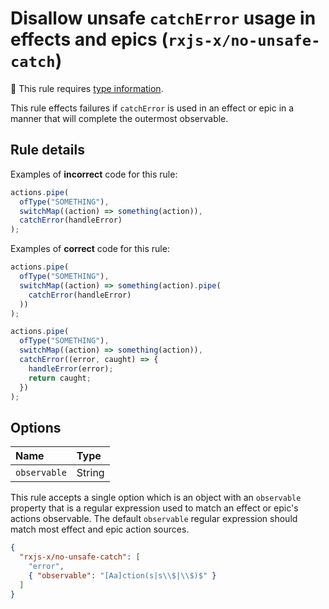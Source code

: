 # Disallow unsafe `catchError` usage in effects and epics (`rxjs-x/no-unsafe-catch`)

💭 This rule requires [type information](https://typescript-eslint.io/linting/typed-linting).

<!-- end auto-generated rule header -->

This rule effects failures if `catchError` is used in an effect or epic in a manner that will complete the outermost observable.

## Rule details

Examples of **incorrect** code for this rule:

```ts
actions.pipe(
  ofType("SOMETHING"),
  switchMap((action) => something(action)),
  catchError(handleError)
);
```

Examples of **correct** code for this rule:

```ts
actions.pipe(
  ofType("SOMETHING"),
  switchMap((action) => something(action).pipe(
    catchError(handleError)
  ))
);
```

```ts
actions.pipe(
  ofType("SOMETHING"),
  switchMap((action) => something(action)),
  catchError((error, caught) => {
    handleError(error);
    return caught;
  })
);
```

## Options

<!-- begin auto-generated rule options list -->

| Name         | Type   |
| :----------- | :----- |
| `observable` | String |

<!-- end auto-generated rule options list -->

This rule accepts a single option which is an object with an `observable` property that is a regular expression used to match an effect or epic's actions observable. The default `observable` regular expression should match most effect and epic action sources.

```json
{
  "rxjs-x/no-unsafe-catch": [
    "error",
    { "observable": "[Aa]ction(s|s\\$|\\$)$" }
  ]
}
```

